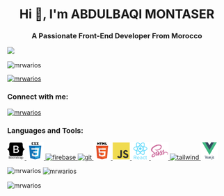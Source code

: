 <h1 align="center">Hi 👋, I'm ABDULBAQI MONTASER</h1>
<h3 align="center">A Passionate Front-End Developer From Morocco</h3>
<img width="400" src="https://i.pinimg.com/564x/74/08/8a/74088a1e2e50f25587ff4386331901ab.jpg" />
<p align="left"> <img src="https://komarev.com/ghpvc/?username=mrwarios&label=Profile%20views&color=0e75b6&style=flat" alt="mrwarios" /> </p>

<p align="left"> <a href="https://twitter.com/mrwarios" target="blank"><img src="https://img.shields.io/twitter/follow/mrwarios?logo=twitter&style=for-the-badge" alt="mrwarios" /></a> </p>

<h3 align="left">Connect with me:</h3>
<p align="left">
<a href="https://twitter.com/mrwarios" target="blank"><img align="center" src="https://raw.githubusercontent.com/rahuldkjain/github-profile-readme-generator/master/src/images/icons/Social/twitter.svg" alt="mrwarios" height="30" width="40" /></a>
</p>

<h3 align="left">Languages and Tools:</h3>
<p align="left"> <a href="https://getbootstrap.com" target="_blank" rel="noreferrer"> <img src="https://raw.githubusercontent.com/devicons/devicon/master/icons/bootstrap/bootstrap-plain-wordmark.svg" alt="bootstrap" width="40" height="40"/> </a> <a href="https://www.w3schools.com/css/" target="_blank" rel="noreferrer"> <img src="https://raw.githubusercontent.com/devicons/devicon/master/icons/css3/css3-original-wordmark.svg" alt="css3" width="40" height="40"/> </a> <a href="https://firebase.google.com/" target="_blank" rel="noreferrer"> <img src="https://www.vectorlogo.zone/logos/firebase/firebase-icon.svg" alt="firebase" width="40" height="40"/> </a> <a href="https://git-scm.com/" target="_blank" rel="noreferrer"> <img src="https://www.vectorlogo.zone/logos/git-scm/git-scm-icon.svg" alt="git" width="40" height="40"/> </a> <a href="https://www.w3.org/html/" target="_blank" rel="noreferrer"> <img src="https://raw.githubusercontent.com/devicons/devicon/master/icons/html5/html5-original-wordmark.svg" alt="html5" width="40" height="40"/> </a> <a href="https://developer.mozilla.org/en-US/docs/Web/JavaScript" target="_blank" rel="noreferrer"> <img src="https://raw.githubusercontent.com/devicons/devicon/master/icons/javascript/javascript-original.svg" alt="javascript" width="40" height="40"/> </a> <a href="https://reactjs.org/" target="_blank" rel="noreferrer"> <img src="https://raw.githubusercontent.com/devicons/devicon/master/icons/react/react-original-wordmark.svg" alt="react" width="40" height="40"/> </a> <a href="https://sass-lang.com" target="_blank" rel="noreferrer"> <img src="https://raw.githubusercontent.com/devicons/devicon/master/icons/sass/sass-original.svg" alt="sass" width="40" height="40"/> </a> <a href="https://tailwindcss.com/" target="_blank" rel="noreferrer"> <img src="https://www.vectorlogo.zone/logos/tailwindcss/tailwindcss-icon.svg" alt="tailwind" width="40" height="40"/> </a> <a href="https://vuejs.org/" target="_blank" rel="noreferrer"> <img src="https://raw.githubusercontent.com/devicons/devicon/master/icons/vuejs/vuejs-original-wordmark.svg" alt="vuejs" width="40" height="40"/> </a> </p>

<p><img align="left" src="https://github-readme-stats.vercel.app/api/top-langs?username=mrwarios&show_icons=true&locale=en&layout=compact" alt="mrwarios" /></p>

<p>&nbsp;<img align="center" src="https://github-readme-stats.vercel.app/api?username=mrwarios&show_icons=true&locale=en" alt="mrwarios" /></p>

<p><img align="center" src="https://github-readme-streak-stats.herokuapp.com/?user=mrwarios&" alt="mrwarios" /></p>
